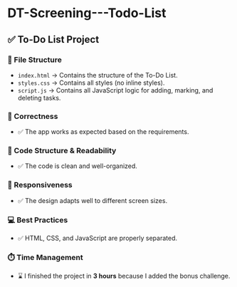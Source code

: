 # DT-Screening---Todo-List

## ✅ To-Do List Project

### 📁 File Structure
- `index.html` → Contains the structure of the To-Do List.
- `styles.css` → Contains all styles (no inline styles).
- `script.js` → Contains all JavaScript logic for adding, marking, and deleting tasks.

### 🧪 Correctness
- ✅ The app works as expected based on the requirements.

### 🧹 Code Structure & Readability
- ✅ The code is clean and well-organized.

### 📱 Responsiveness
- ✅ The design adapts well to different screen sizes.

### 💻 Best Practices
- ✅ HTML, CSS, and JavaScript are properly separated.

### ⏱️ Time Management
- ⌛ I finished the project in **3 hours** because I added the bonus challenge.
